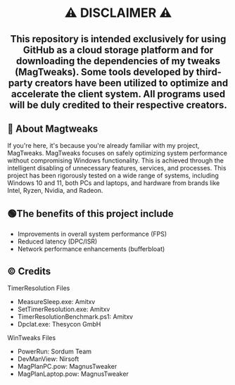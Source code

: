 <h1 align="center"> ⚠ DISCLAIMER ⚠ </h1>
<h2 align="center"> This repository is intended exclusively for using GitHub as a cloud storage platform and for downloading the dependencies of my tweaks (MagTweaks). Some tools developed by third-party creators have been utilized to optimize and accelerate the client system. All programs used will be duly credited to their respective creators. </h1>

## 🔴 About Magtweaks
If you're here, it's because you're already familiar with my project, MagTweaks.
MagTweaks focuses on safely optimizing system performance without compromising Windows functionality. This is achieved through the intelligent disabling of unnecessary features, services, and processes.
This project has been rigorously tested on a wide range of systems, including Windows 10 and 11, both PCs and laptops, and hardware from brands like Intel, Ryzen, Nvidia, and Radeon.

## 🟢The benefits of this project include
- Improvements in overall system performance (FPS)
- Reduced latency (DPC/ISR)
- Network performance enhancements (bufferbloat)

## ©️ Credits
TimerResolution Files
- MeasureSleep.exe: Amitxv
- SetTimerResolution.exe: Amitxv
- TimerResolutionBenchmark.ps1: Amitxv
- Dpclat.exe: Thesycon GmbH

WinTweaks Files
- PowerRun: Sordum Team
- DevManView: Nirsoft
- MagPlanPC.pow: MagnusTweaker
- MagPlanLaptop.pow: MagnusTweaker
